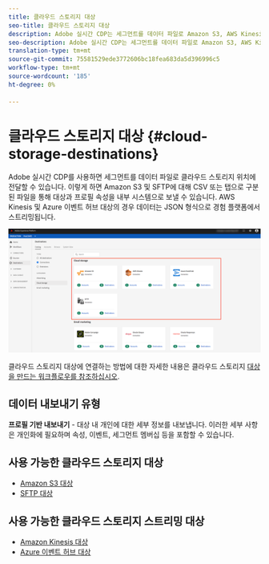 ```yaml
---
title: 클라우드 스토리지 대상
seo-title: 클라우드 스토리지 대상
description: Adobe 실시간 CDP는 세그먼트를 데이터 파일로 Amazon S3, AWS Kinesis, Azure 이벤트 허브 또는 SFTP 클라우드 스토리지 위치에 전달할 수 있습니다.
seo-description: Adobe 실시간 CDP는 세그먼트를 데이터 파일로 Amazon S3, AWS Kinesis, Azure 이벤트 허브 또는 SFTP 클라우드 스토리지 위치에 전달할 수 있습니다.
translation-type: tm+mt
source-git-commit: 75581529ede3772606bc18fea683da5d396996c5
workflow-type: tm+mt
source-wordcount: '185'
ht-degree: 0%

---
```



# 클라우드 스토리지 대상 {#cloud-storage-destinations}

Adobe 실시간 CDP를 사용하면 세그먼트를 데이터 파일로 클라우드 스토리지 위치에 전달할 수 있습니다. 이렇게 하면 Amazon S3 및 SFTP에 대해 CSV 또는 탭으로 구분된 파일을 통해 대상과 프로필 속성을 내부 시스템으로 보낼 수 있습니다. AWS Kinesis 및 Azure 이벤트 허브 대상의 경우 데이터는 JSON 형식으로 경험 플랫폼에서 스트리밍됩니다.

![Adobe Cloud 스토리지 대상](/help/rtcdp/destinations/assets/cloud-storage-destinations.png)

클라우드 스토리지 대상에 연결하는 방법에 대한 자세한 내용은 클라우드 스토리지 [대상을 만드는 워크플로우를 참조하십시오](/help/rtcdp/destinations/cloud-storage-destinations-workflow.md).

## 데이터 내보내기 유형

**프로필 기반 내보내기** - 대상 내 개인에 대한 세부 정보를 내보냅니다. 이러한 세부 사항은 개인화에 필요하며 속성, 이벤트, 세그먼트 멤버십 등을 포함할 수 있습니다.

## 사용 가능한 클라우드 스토리지 대상

* [Amazon S3 대상](/help/rtcdp/destinations/amazon-s3-destination.md)
* [SFTP 대상](/help/rtcdp/destinations/sftp-destination.md)

## 사용 가능한 클라우드 스토리지 스트리밍 대상

* [Amazon Kinesis 대상](/help/rtcdp/destinations/amazon-kinesis-destination.md)
* [Azure 이벤트 허브 대상](/help/rtcdp/destinations/azure-event-hubs-destination.md)